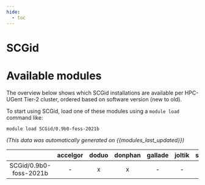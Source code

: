 ```yaml
---
hide:
  - toc
---
```


SCGid
=====

# Available modules


The overview below shows which SCGid installations are available per HPC-UGent Tier-2 cluster, ordered based on software version (new to old).

To start using SCGid, load one of these modules using a `module load` command like:

```shell
module load SCGid/0.9b0-foss-2021b
```

*(This data was automatically generated on {{modules_last_updated}})*  

| |accelgor|doduo|donphan|gallade|joltik|shinx|
| :---: | :---: | :---: | :---: | :---: | :---: | :---: |
|SCGid/0.9b0-foss-2021b|-|x|x|-|-|-|
